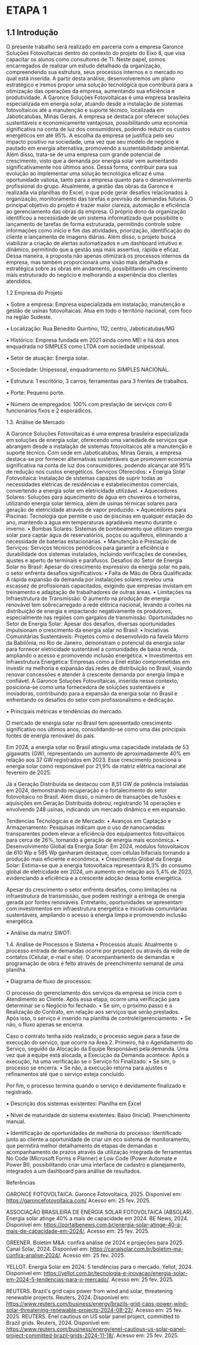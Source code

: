 # ETAPA 1

## 1.1 Introdução

O presente trabalho será realizado em parceria com a empresa Garonce Soluções Fotovoltaicas dentro do contexto do projeto do Eixo 8, que visa capacitar os alunos como consultores de TI. Neste papel, somos encarregados de realizar um estudo detalhado da organização, compreendendo sua estrutura, seus processos internos e o mercado no qual está inserida. A partir desta análise, desenvolveremos um plano estratégico e iremos propor uma solução tecnológica que contribuirá para a otimização das operações da empresa, aumentando sua eficiência e produtividade.
A Garonce Soluções Fotovoltaicas é uma empresa brasileira especializada em energia solar, atuando desde a instalação de sistemas fotovoltaicos até a manutenção e suporte técnico, localizada em Jaboticatubas, Minas Gerais. A empresa se destaca por oferecer soluções sustentáveis e economicamente vantajosas, possibilitando uma economia significativa na conta de luz dos consumidores, podendo reduzir os custos energéticos em até 95%. 
A escolha da empresa se justifica pelo seu impacto positivo na sociedade, uma vez que seu modelo de negócio é pautado em energia alternativa, promovendo a sustentabilidade ambiental. Além disso, trata-se de uma empresa com grande potencial de crescimento, visto que a demanda por energia solar vem aumentando significativamente nos últimos anos. Dessa forma, contribuir para sua evolução ao implementar uma solução tecnológica eficaz é uma oportunidade valiosa, tanto para a empresa quanto para o desenvolvimento profissional do grupo.
 Atualmente, a gestão das obras da Garonce é realizada via planilhas do Excel, o que pode gerar desafios relacionados à organização, monitoramento das tarefas e previsão de demandas futuras.
O principal objetivo do projeto é trazer maior clareza, automação e eficiência ao gerenciamento das obras da empresa. O próprio dono da organização identificou a necessidade de um sistema informatizado que possibilite o lançamento de tarefas de forma estruturada, permitindo controle sobre informações como início e fim das atividades, priorização, identificação do cliente e lançamento de imagens diárias.
 Além disso, o projeto busca viabilizar a criação de alertas automatizados e um dashboard intuitivo e dinâmico, permitindo que a gestão seja mais assertiva, rápida e eficaz. Dessa maneira, a proposta não apenas otimizará os processos internos da empresa, mas também proporcionará uma visão mais detalhada e estratégica sobre as obras em andamento, possibilitando um crescimento mais estruturado do negócio e melhorando a experiência dos clientes atendidos.

1.2 Empresa do Projeto

•	Sobre a empresa: Empresa especializada em instalação, manutenção e gestão de usinas fotovoltaicas. Atua em todo o território nacional, com foco na região Sudeste.

•	Localização: Rua Benedito Quintino, 112, centro, Jaboticatubas/MG

•	Histórico: Empresa fundada em 2021 ainda como MEI e há dois anos enquadrada no SIMPLES como LTDA com sociedade unipessoal.

•	Setor de atuação: Energia solar.

•	Sociedade: Unipessoal, enquadramento no SIMPLES NACIONAL.

•	Estrutura: 1 escritório, 3 carros, ferramentas para 3 frentes de trabalhos.

•	Porte: Pequeno porte.

•	Número de empregados: 100% com prestação de serviços com 6 funcionários fixos e 2 esporádicos.

1.3. Análise de Mercado

A Garonce Soluções Fotovoltaicas é uma empresa brasileira especializada em soluções de energia solar, oferecendo uma variedade de serviços que abrangem desde a instalação de sistemas fotovoltaicos até a manutenção e suporte técnico. Com sede em Jaboticatubas, Minas Gerais, a empresa destaca-se por fornecer alternativas sustentáveis que promovem economia significativa na conta de luz dos consumidores, podendo alcançar até 95% de redução nos custos energéticos. 
Serviços Oferecidos:
•	Energia Solar Fotovoltaica: Instalação de sistemas capazes de suprir todas as necessidades elétricas de residências e estabelecimentos comerciais, convertendo a energia solar em eletricidade utilizável.
•	Aquecedores Solares: Soluções para aquecimento de água em chuveiros e torneiras, utilizando energia solar térmica, além de usinas térmicas solares para geração de eletricidade através de vapor produzido.
•	Aquecedores para Piscinas: Tecnologia que permite o uso de piscinas em qualquer estação do ano, mantendo a água em temperaturas agradáveis mesmo durante o inverno.
•	Bombas Solares: Sistemas de bombeamento que utilizam energia solar para captar água de reservatórios, poços ou aquíferos, eliminando a necessidade de baterias estacionárias.
•	Manutenção e Prestação de Serviços: Serviços técnicos periódicos para garantir a eficiência e durabilidade dos sistemas instalados, incluindo verificações de conexões, ajustes e aperto de terminais e parafusos. 
Desafios do Setor de Energia Solar no Brasil:
Apesar do crescimento expressivo da energia solar no país, o setor enfrenta desafios significativos:
•	Falta de Mão de Obra Qualificada: A rápida expansão da demanda por instalações solares revelou uma escassez de profissionais capacitados, exigindo que empresas invistam em treinamento e adaptação de trabalhadores de outras áreas. 
•	Limitações na Infraestrutura de Transmissão: O aumento na produção de energia renovável tem sobrecarregado a rede elétrica nacional, levando a cortes na distribuição de energia e impactando negativamente os produtores, especialmente nas regiões com gargalos de transmissão. 
Oportunidades no Setor de Energia Solar:
Apesar dos desafios, diversas oportunidades impulsionam o crescimento da energia solar no Brasil:
•	Iniciativas Comunitárias Sustentáveis: Projetos como o desenvolvido na favela Morro da Babilônia, no Rio de Janeiro, demonstram o potencial da energia solar para fornecer eletricidade sustentável a comunidades de baixa renda, ampliando o acesso e promovendo inclusão energética. 
•	Investimentos em Infraestrutura Energética: Empresas como a Enel estão comprometidas em investir na melhoria e expansão das redes de distribuição no Brasil, visando renovar concessões e atender à crescente demanda por energia limpa e confiável. 
A Garonce Soluções Fotovoltaicas, inserida nesse contexto, posiciona-se como uma fornecedora de soluções sustentáveis e inovadoras, contribuindo para a expansão da energia solar no Brasil e enfrentando os desafios do setor com profissionalismo e dedicação.

•	Principais métricas e tendências do mercado.

O mercado de energia solar no Brasil tem apresentado crescimento significativo nos últimos anos, consolidando-se como uma das principais fontes de energia renovável do país.

Em 2024, a energia solar no Brasil atingiu uma capacidade instalada de 53 gigawatts (GW), representando um aumento de aproximadamente 40% em relação aos 37 GW registrados em 2023. Esse crescimento posiciona a energia solar como responsável por 21,9% da matriz elétrica nacional até fevereiro de 2025.

Já a Geração Distribuída se destacou com 8,51 GW de potência instaladas em 2024, demonstrando recuperação e o fortalecimento do setor fotovoltaico no Brasil. Além disso, o número de transações de fusões e aquisições em Geração Distribuída dobrou, registrando 14 operações e envolvendo 248 usinas, indicando um mercado dinâmico e em expansão.

Tendencias Tecnológicas e de Mercado:
•	Avanços em Captação e Armazenamento: Pesquisas indicam que o uso de nanocamadas transparentes podem elevar a eficiência dos equipamentos fotovoltaicos para cerca de 26%, tornando a geração de energia mais econômica.
•	Desenvolvimento Global da Energia Solar: Em 2024, módulos fotovoltaicos de 610 Wp e 585 Wp ganharam destaque, com células bifaciais tornando a produção mais eficiente e econômica.
•	Crescimento Global da Energia Solar: Estima=se que a energia fotovoltaica representará 8,3% do consumo global de eletricidade em 2024, um aumento em relação aos 5,4% de 2023, evidenciando a eficiência e a crescente adoção dessa fonte energética.

Apesar do crescimento o setor enfrenta desafios, como limitações na infraestrutura de transmissão, que podem restringir a entrega de energia gerada por fontes renováveis. Entretanto, oportunidades se apresentam com investimentos em infraestrutura energética e iniciativas comunitárias sustentáveis, ampliando o acesso à energia limpa e promovendo inclusão energética.

•	Análise da matriz SWOT:

 
1.4. Análise de Processos e Sistema
•	Processos atuais: Atualmente o processo entrada de demandas ocorre por prospect ou através da rede de contatos (Celular, e-mail e site). O acompanhamento de demandas e programação de obra é feito através de preenchimento semanal de uma planilha.

•	Diagrama de fluxo de processos:

O processo do gerenciamento dos serviços da empresa se inicia com o Atendimento ao Cliente. Após essa etapa, ocorre uma verificação para determinar se o Negócio foi fechado.
•	Se sim, o próximo passo é a Realização do Contrato, em relação aos serviços que serão prestados. Após isso, o serviço é inserido na planilha de controle/gerenciamento.
•	Se não, o fluxo apenas se encerra.

Caso o contrato tenha sido realizado, o processo segue para a fase de execução do serviço, que ocorre na Área 2. Primeiro, há o Agendamento do Serviço, seguido da Alocação da Equipe Responsável pela demanda.
Uma vez que a equipe está alocada, a Execução da Demanda acontece. Após a execução, há uma verificação se o Serviço foi Finalizado:
•	Se sim, o processo se encerra.
•	Se não, a execução retorna para ajustes e refinamentos até que o serviço esteja concluído.

Por fim, o processo termina quando o serviço é devidamente finalizado e registrado.

 
•	Descrição dos sistemas existentes: Planilha em Excel

•	Nível de maturidade do sistema existentes: Baixo (Inicial). Preenchimento manual.

•	Identificação de oportunidades de melhoria do processo: Identificado junto ao cliente a oportunidade de criar um eco sistema de monitoramento, que permitirá melhor detalhamento de etapas de demandas e acompanhamento de prazos através da utilização integrada de ferramentas No Code (Microsoft Forms e Planner) e Low Code (Power Automate e Power BI), possibilitando criar uma interface de cadastro e planejamento, integrados a um dashboard para análise de resultados.

Referências

GARONCE FOTOVOLTAICA. Garonce Fotovoltaica, 2025. Disponível em: https://garoncefotovoltaica.com/ Acesso em: 25 fev. 2025.

ASSOCIAÇÃO BRASILEIRA DE ENERGIA SOLAR FOTOVOLTAICA (ABSOLAR). Energia solar atinge 40% a mais de capacidade em 2024. BE News, 2024. Disponível em: https://portalbenews.com.br/energia-solar-atinge-40-a-mais-de-capacidade-em-2024/. Acesso em: 25 fev. 2025.

GREENER. Boletim M&A: confira análise de 2024 e projeções para 2025. Canal Solar, 2024. Disponível em: https://canalsolar.com.br/boletim-ma-confira-analise-2024/. Acesso em: 25 fev. 2025.

YELLOT. Energia Solar em 2024: 5 tendências para o mercado. Yellot, 2024. Disponível em: https://yellot.com.br/tecnologia-e-inovacao/energia-solar-em-2024-5-tendencias-para-o-mercado/. Acesso em: 25 fev. 2025.

REUTERS. Brazil's grid caps power from wind and solar, threatening renewable projects. Reuters, 2024. Disponível em: https://www.reuters.com/business/energy/brazils-grid-caps-power-wind-solar-threatening-renewable-projects-2024-08-22/. Acesso em: 25 fev. 2025.
REUTERS. Enel cautious on US solar panel project, committed to Brazil grids. Reuters, 2024. Disponível em: https://www.reuters.com/business/energy/enel-cautious-us-solar-panel-project-committed-brazil-grids-2024-11-18/. Acesso em: 25 fev. 2025.
